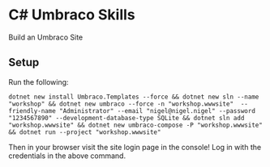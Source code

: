 # C# Umbraco Skills

Build an Umbraco Site

## Setup

Run the following:

    dotnet new install Umbraco.Templates --force && dotnet new sln --name "workshop" && dotnet new umbraco --force -n "workshop.wwwsite"  --friendly-name "Administrator" --email "nigel@nigel.nigel" --password "1234567890" --development-database-type SQLite && dotnet sln add "workshop.wwwsite" && dotnet new umbraco-compose -P "workshop.wwwsite" && dotnet run --project "workshop.wwwsite"

Then in your browser visit the site login page in the console! Log in with the credentials in the above command.
